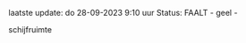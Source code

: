 laatste update: 
do 28-09-2023  9:10   uur 
Status: FAALT - geel - 
<div class="service Y">schijfruimte</div>